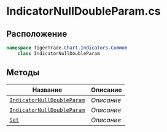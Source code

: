 
# IndicatorNullDoubleParam.cs
## Расположение
```csharp
namespace TigerTrade.Chart.Indicators.Common  
    class IndicatorNullDoubleParam
```

## Методы
| Название | Описание |
| --- | --- |
| [`IndicatorNullDoubleParam`](./metody/IndicatorNullDoubleParam.md) | *Описание* |
| [`IndicatorNullDoubleParam`](./metody/IndicatorNullDoubleParam.md) | *Описание* |
| [`Set`](./metody/Set.md) | *Описание* |

